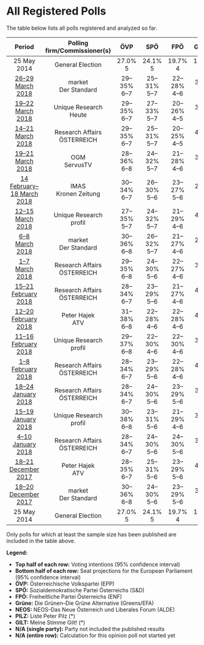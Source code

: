 # All Registered Polls

The table below lists all polls registered and analyzed so far.

| Period     | Polling firm/Commissioner(s) | ÖVP | SPÖ | FPÖ | Grüne | NEOS | PILZ | GILT |
|:----------:|:----------------------------:|:--:|:--:|:--:|:--:|:--:|:--:|:--:|
| 25 May 2014 | General Election | 27.0% <br> 5 | 24.1% <br> 5 | 19.7% <br> 4 | 14.5% <br> 3 | 8.1% <br> 1 | 0.0% <br> 0 | 0.0% <br> 0 |
| [26–29 March 2018](2018-03-29-market.html) | market <br> Der Standard | 29–35% <br> 6–7 | 25–31% <br> 5–7 | 22–28% <br> 4–6 | 3–6% <br> 0–1 | 6–10% <br> 1–2 | 1–3% <br> 0 | N/A <br> N/A |
| [19–22 March 2018](2018-03-22-UniqueResearch.html) | Unique Research <br> Heute | 29–35% <br> 6–7 | 27–33% <br> 5–7 | 20–26% <br> 4–5 | 3–6% <br> 0–1 | 6–10% <br> 1–2 | 1–3% <br> 0 | N/A <br> N/A |
| [14–21 March 2018](2018-03-21-ResearchAffairs.html) | Research Affairs <br> ÖSTERREICH | 29–35% <br> 6–7 | 25–31% <br> 5–7 | 20–25% <br> 4–5 | 4–6% <br> 0–1 | 5–8% <br> 1 | 2–4% <br> 0 | N/A <br> N/A |
| [19–21 March 2018](2018-03-21-OGM.html) | OGM <br> ServusTV | 28–36% <br> 6–8 | 24–32% <br> 5–7 | 21–28% <br> 4–6 | 3–7% <br> 0–1 | 5–9% <br> 1–2 | 2–5% <br> 0–1 | N/A <br> N/A |
| [14 February–18 March 2018](2018-03-18-IMAS.html) | IMAS <br> Kronen Zeitung | 30–34% <br> 6–7 | 26–30% <br> 5–6 | 23–27% <br> 5–6 | 2–4% <br> 0 | 6–8% <br> 1 | 1–3% <br> 0 | N/A <br> N/A |
| [12–15 March 2018](2018-03-15-UniqueResearch.html) | Unique Research <br> profil | 27–35% <br> 5–7 | 24–32% <br> 5–7 | 21–29% <br> 4–6 | 4–8% <br> 0–1 | 5–10% <br> 1–2 | 2–5% <br> 0–1 | N/A <br> N/A |
| [6–8 March 2018](2018-03-08-market.html) | market <br> Der Standard | 30–36% <br> 6–8 | 26–32% <br> 5–7 | 21–27% <br> 4–6 | 2–4% <br> 0 | 6–10% <br> 1–2 | 1–3% <br> 0 | N/A <br> N/A |
| [1–7 March 2018](2018-03-07-ResearchAffairs.html) | Research Affairs <br> ÖSTERREICH | 29–35% <br> 6–8 | 24–30% <br> 5–6 | 22–27% <br> 4–6 | 3–5% <br> 0–1 | 5–8% <br> 1 | 2–4% <br> 0 | N/A <br> N/A |
| [15–21 February 2018](2018-02-21-ResearchAffairs.html) | Research Affairs <br> ÖSTERREICH | 28–34% <br> 6–7 | 23–29% <br> 5–6 | 21–27% <br> 4–6 | 4–7% <br> 0–1 | 6–9% <br> 1 | 2–4% <br> 0 | N/A <br> N/A |
| [12–20 February 2018](2018-02-20-PeterHajek.html) | Peter Hajek <br> ATV | 31–38% <br> 6–8 | 22–28% <br> 4–6 | 22–28% <br> 4–6 | 4–7% <br> 0–1 | 5–9% <br> 1–2 | 1–3% <br> 0 | N/A <br> N/A |
| [11–16 February 2018](2018-02-16-UniqueResearch.html) | Unique Research <br> profil | 29–37% <br> 6–8 | 22–30% <br> 4–6 | 22–30% <br> 4–6 | 3–7% <br> 0–1 | 5–10% <br> 1–2 | 1–4% <br> 0 | N/A <br> N/A |
| [1–8 February 2018](2018-02-08-ResearchAffairs.html) | Research Affairs <br> ÖSTERREICH | 28–34% <br> 6–7 | 23–29% <br> 5–6 | 22–28% <br> 4–6 | 4–7% <br> 0–1 | 5–8% <br> 1 | 2–4% <br> 0 | N/A <br> N/A |
| [18–24 January 2018](2018-01-24-ResearchAffairs.html) | Research Affairs <br> ÖSTERREICH | 28–34% <br> 6–7 | 24–30% <br> 5–6 | 23–29% <br> 5–6 | 3–5% <br> 0–1 | 5–8% <br> 1 | 2–4% <br> 0 | N/A <br> N/A |
| [15–19 January 2018](2018-01-19-UniqueResearch.html) | Unique Research <br> profil | 30–38% <br> 6–8 | 23–31% <br> 5–6 | 21–29% <br> 4–6 | 3–6% <br> 0–1 | 4–8% <br> 0–1 | 2–5% <br> 0–1 | N/A <br> N/A |
| [4–10 January 2018](2018-01-10-ResearchAffairs.html) | Research Affairs <br> ÖSTERREICH | 28–34% <br> 6–7 | 24–30% <br> 5–6 | 24–30% <br> 5–6 | 3–5% <br> 0–1 | 5–8% <br> 1 | 1–3% <br> 0 | N/A <br> N/A |
| [18–21 December 2017](2017-12-21-PeterHajek.html) | Peter Hajek <br> ATV | 28–35% <br> 6–7 | 25–31% <br> 5–6 | 23–29% <br> 5–6 | 4–7% <br> 0–1 | 4–8% <br> 0–1 | 1–3% <br> 0 | N/A <br> N/A |
| [18–20 December 2017](2017-12-20-market.html) | market <br> Der Standard | 30–36% <br> 6–8 | 24–30% <br> 5–6 | 23–29% <br> 5–6 | 3–6% <br> 0–1 | 5–8% <br> 1 | 1–3% <br> 0 | N/A <br> N/A |
| 25 May 2014 | General Election | 27.0% <br> 5 | 24.1% <br> 5 | 19.7% <br> 4 | 14.5% <br> 3 | 8.1% <br> 1 | 0.0% <br> 0 | 0.0% <br> 0 |

Only polls for which at least the sample size has been published are included in the table above.

**Legend:**
+ **Top half of each row:** Voting intentions (95% confidence interval)
+ **Bottom half of each row:** Seat projections for the European Parliament (95% confidence interval)
+ **ÖVP:** Österreichische Volkspartei (EPP)
+ **SPÖ:** Sozialdemokratische Partei Österreichs (S&D)
+ **FPÖ:** Freiheitliche Partei Österreichs (ENF)
+ **Grüne:** Die Grünen–Die Grüne Alternative (Greens/EFA)
+ **NEOS:** NEOS–Das Neue Österreich und Liberales Forum (ALDE)
+ **PILZ:** Liste Peter Pilz (*)
+ **GILT:** Meine Stimme Gilt! (*)
+ **N/A (single party):** Party not included the published results
+ **N/A (entire row):** Calculation for this opinion poll not started yet

